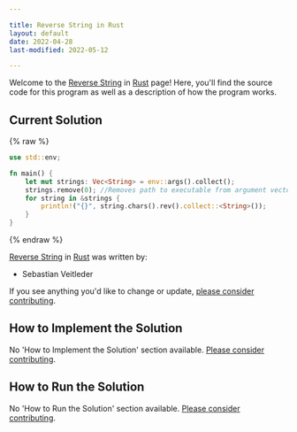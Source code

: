 ```yaml
---

title: Reverse String in Rust
layout: default
date: 2022-04-28
last-modified: 2022-05-12

---
```


Welcome to the [Reverse String](https://sampleprograms.io/projects/reverse-string) in [Rust](https://sampleprograms.io/languages/rust) page! Here, you'll find the source code for this program as well as a description of how the program works.

## Current Solution

{% raw %}

```rust
use std::env;

fn main() {
    let mut strings: Vec<String> = env::args().collect();
    strings.remove(0); //Removes path to executable from argument vector.
    for string in &strings {
        println!("{}", string.chars().rev().collect::<String>());
    }
}
```

{% endraw %}

[Reverse String](https://sampleprograms.io/projects/reverse-string) in [Rust](https://sampleprograms.io/languages/rust) was written by:

- Sebastian Veitleder

If you see anything you'd like to change or update, [please consider contributing](https://github.com/TheRenegadeCoder/sample-programs).

## How to Implement the Solution

No 'How to Implement the Solution' section available. [Please consider contributing](https://github.com/TheRenegadeCoder/sample-programs-website).

## How to Run the Solution

No 'How to Run the Solution' section available. [Please consider contributing](https://github.com/TheRenegadeCoder/sample-programs-website).